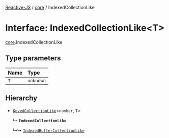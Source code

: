 [Reactive-JS](../README.md) / [core](../modules/core.md) / IndexedCollectionLike

# Interface: IndexedCollectionLike<T\>

[core](../modules/core.md).IndexedCollectionLike

## Type parameters

| Name | Type |
| :------ | :------ |
| `T` | `unknown` |

## Hierarchy

- [`KeyedCollectionLike`](core.KeyedCollectionLike.md)<`number`, `T`\>

  ↳ **`IndexedCollectionLike`**

  ↳↳ [`IndexedBufferCollectionLike`](core.IndexedBufferCollectionLike.md)
